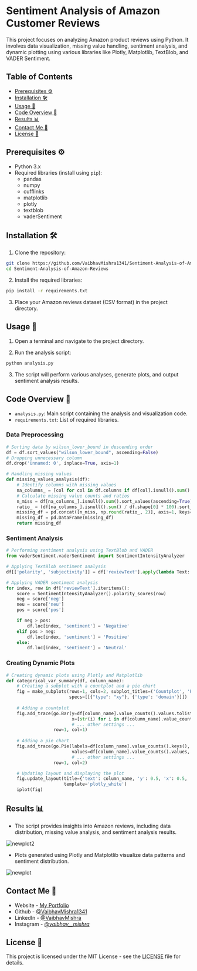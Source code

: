 # Sentiment Analysis of Amazon Customer Reviews

This project focuses on analyzing Amazon product reviews using Python. It involves data visualization, missing value handling, sentiment analysis, and dynamic plotting using various libraries like Plotly, Matplotlib, TextBlob, and VADER Sentiment.

## Table of Contents

- [Prerequisites ⚙️](#prerequisites)
- [Installation 🛠️](#installation)
- [Usage 🚀](#usage)
- [Code Overview 📝](#code-overview)
- [Results 📊](#results)
- [Contact Me 👥](#contributing)
- [License 📄](#license)

## Prerequisites ⚙️

- Python 3.x
- Required libraries (install using `pip`):
  - pandas
  - numpy
  - cufflinks
  - matplotlib
  - plotly
  - textblob
  - vaderSentiment

## Installation 🛠️

1. Clone the repository:
```bash
git clone https://github.com/VaibhavMishra1341/Sentiment-Analysis-of-Amazon-Reviews.git
cd Sentiment-Analysis-of-Amazon-Reviews
```

2. Install the required libraries:
```bash
pip install -r requirements.txt
```

3. Place your Amazon reviews dataset (CSV format) in the project directory.

## Usage 🚀

1. Open a terminal and navigate to the project directory.

2. Run the analysis script:
```bash
python analysis.py
```

3. The script will perform various analyses, generate plots, and output sentiment analysis results.

## Code Overview 📝

- `analysis.py`: Main script containing the analysis and visualization code.
- `requirements.txt`: List of required libraries.

### Data Preprocessing 
```python
# Sorting data by wilson_lower_bound in descending order
df = df.sort_values("wilson_lower_bound", ascending=False)
# Dropping unnecessary column
df.drop('Unnamed: 0', inplace=True, axis=1)

# Handling missing values
def missing_values_analysis(df):
    # Identify columns with missing values
    na_columns_ = [col for col in df.columns if df[col].isnull().sum() > 0]
    # Calculate missing value counts and ratios
    n_miss = df[na_columns_].isnull().sum().sort_values(ascending=True)
    ratio_ = (df[na_columns_].isnull().sum() / df.shape[0] * 100).sort_values(ascending=True)
    missing_df = pd.concat([n_miss, np.round(ratio_, 2)], axis=1, keys=['Missing Values', 'Ratio'])
    missing_df = pd.DataFrame(missing_df)
    return missing_df

```

### Sentiment Analysis
```python
# Performing sentiment analysis using TextBlob and VADER
from vaderSentiment.vaderSentiment import SentimentIntensityAnalyzer

# Applying TextBlob sentiment analysis
df[['polarity', 'subjectivity']] = df['reviewText'].apply(lambda Text: pd.Series(TextBlob(Text).sentiment))

# Applying VADER sentiment analysis
for index, row in df['reviewText'].iteritems():
    score = SentimentIntensityAnalyzer().polarity_scores(row)
    neg = score['neg']
    neu = score['neu']
    pos = score['pos']

    if neg > pos:
        df.loc[index, 'sentiment'] = 'Negative'
    elif pos > neg:
        df.loc[index, 'sentiment'] = 'Positive'
    else:
        df.loc[index, 'sentiment'] = 'Neutral'

```

### Creating Dynamic Plots
```python
# Creating dynamic plots using Plotly and Matplotlib
def categorical_var_summary(df, column_name):
    # Creating a subplot with a countplot and a pie chart
    fig = make_subplots(rows=1, cols=2, subplot_titles=('Countplot', 'Percentage'),
                        specs=[[{"type": "xy"}, {'type': 'domain'}]])
    
    # Adding a countplot
    fig.add_trace(go.Bar(y=df[column_name].value_counts().values.tolist(),
                         x=[str(i) for i in df[column_name].value_counts().index],
                         # ... other settings ...
                  row=1, col=1)
    
    # Adding a pie chart
    fig.add_trace(go.Pie(labels=df[column_name].value_counts().keys(),
                         values=df[column_name].value_counts().values,
                         # ... other settings ...
                  row=1, col=2)

    # Updating layout and displaying the plot
    fig.update_layout(title={'text': column_name, 'y': 0.5, 'x': 0.5, 'xanchor': 'center', 'yanchor': 'top'},
                      template='plotly_white')
    iplot(fig)

```

## Results 📊

- The script provides insights into Amazon reviews, including data distribution, missing value analysis, and sentiment analysis results.

![newplot2](https://github.com/VaibhavMishra1341/Sentiment-Analysis-of-Amazon-Reviews/assets/39896268/822caf3b-b32e-4867-a908-06c865af5250)


- Plots generated using Plotly and Matplotlib visualize data patterns and sentiment distribution.

![newplot](https://github.com/VaibhavMishra1341/Sentiment-Analysis-of-Amazon-Reviews/assets/39896268/8057e584-2f19-4ddc-a378-e0faac2d6aaa)

## Contact Me 👥

- Website - [My Portfolio](https://vaibhav-mishra.vercel.app/)
- Github - [@VaibhavMishra1341](https://github.com/VaibhavMishra1341)
- LinkedIn - [@VaibhavMishra](https://www.linkedin.com/in/vaibhav-mishra-vm/)
- Instagram - [@_vaibhav__mishra_](https://www.instagram.com/_vaibhav__mishra_)

## License 📄

This project is licensed under the MIT License - see the [LICENSE](LICENSE) file for details.

